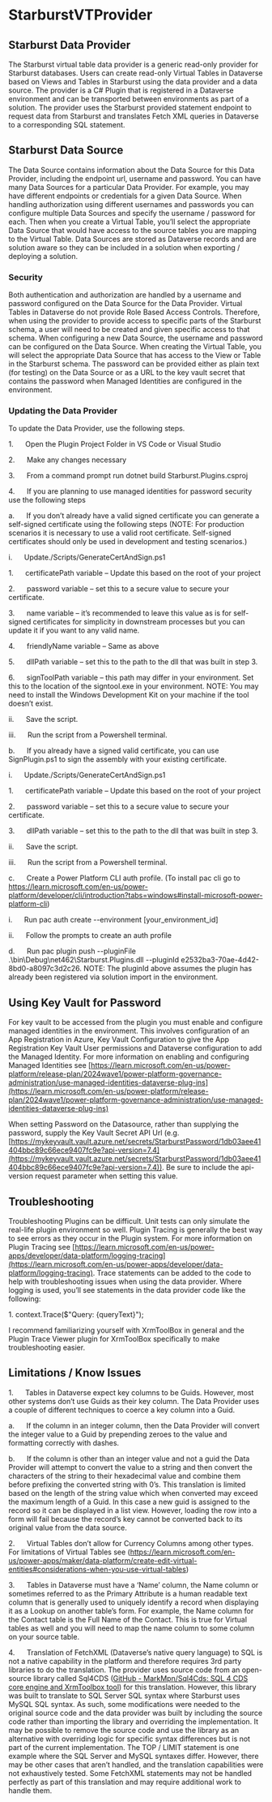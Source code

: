 # StarburstVTProvider

## Starburst Data Provider

The Starburst virtual table data provider is a generic read-only provider for Starburst databases. Users can create read-only Virtual Tables in Dataverse based on Views and Tables in Starburst using the data provider and a data source. The provider is a C# Plugin that is registered in a Dataverse environment and can be transported between environments as part of a solution. The provider uses the Starburst provided statement endpoint to request data from Starburst and translates Fetch XML queries in Dataverse to a corresponding SQL statement.

## Starburst Data Source

The Data Source contains information about the Data Source for this Data Provider, including the endpoint url, username and password. You can have many Data Sources for a particular Data Provider. For example, you may have different endpoints or credentials for a given Data Source. When handling authorization using different usernames and passwords you can configure multiple Data Sources and specify the username / password for each. Then when you create a Virtual Table, you’ll select the appropriate Data Source that would have access to the source tables you are mapping to the Virtual Table. Data Sources are stored as Dataverse records and are solution aware so they can be included in a solution when exporting / deploying a solution.

### Security

Both authentication and authorization are handled by a username and password configured on the Data Source for the Data Provider. Virtual Tables in Dataverse do not provide Role Based Access Controls. Therefore, when using the provider to provide access to specific parts of the Starburst schema, a user will need to be created and given specific access to that schema. When configuring a new Data Source, the username and password can be configured on the Data Source. When creating the Virtual Table, you will select the appropriate Data Source that has access to the View or Table in the Starburst schema. The password can be provided either as plain text (for testing) on the Data Source or as a URL to the key vault secret that contains the password when Managed Identities are configured in the environment.

### Updating the Data Provider

To update the Data Provider, use the following steps.

1.      Open the Plugin Project Folder in VS Code or Visual Studio

2.      Make any changes necessary

3.      From a command prompt run dotnet build Starburst.Plugins.csproj

4.      If you are planning to use managed identities for password security use the following steps

a.      If you don’t already have a valid signed certificate you can generate a self-signed certificate using the following steps (NOTE: For production scenarios it is necessary to use a valid root certificate. Self-signed certificates should only be used in development and testing scenarios.)

i.      Update./Scripts/GenerateCertAndSign.ps1

1.      certificatePath variable – Update this based on the root of your project

2.      password variable – set this to a secure value to secure your certificate.

3.      name variable – it’s recommended to leave this value as is for self-signed certificates for simplicity in downstream processes but you can update it if you want to any valid name.

4.      friendlyName variable – Same as above

5.      dllPath variable – set this to the path to the dll that was built in step 3.

6.      signToolPath variable – this path may differ in your environment. Set this to the location of the signtool.exe in your environment. NOTE: You may need to install the Windows Development Kit on your machine if the tool doesn’t exist.

ii.      Save the script.

iii.      Run the script from a Powershell terminal.

b.      If you already have a signed valid certificate, you can use SignPlugin.ps1 to sign the assembly with your existing certificate.

i.      Update./Scripts/GenerateCertAndSign.ps1

1.      certificatePath variable – Update this based on the root of your project

2.      password variable – set this to a secure value to secure your certificate.

3.      dllPath variable – set this to the path to the dll that was built in step 3.

ii.      Save the script.

iii.      Run the script from a Powershell terminal.

c.      Create a Power Platform CLI auth profile. (To install pac cli go to https://learn.microsoft.com/en-us/power-platform/developer/cli/introduction?tabs=windows#install-microsoft-power-platform-cli)

i.      Run pac auth create --environment \[your\_environment\_id\]

ii.      Follow the prompts to create an auth profile

d.      Run pac plugin push --pluginFile .\\bin\\Debug\\net462\\Starburst.Plugins.dll --pluginId e2532ba3-70ae-4d42-8bd0-a8097c3d2c26. NOTE: The pluginId above assumes the plugin has already been registered via solution import in the environment.

## Using Key Vault for Password

For key vault to be accessed from the plugin you must enable and configure managed identities in the environment. This involves configuration of an App Registration in Azure, Key Vault Configuration to give the App Registration Key Vault User permissions and Dataverse configuration to add the Managed Identity. For more information on enabling and configuring Managed Identities see [https://learn.microsoft.com/en-us/power-platform/release-plan/2024wave1/power-platform-governance-administration/use-managed-identities-dataverse-plug-ins](https://learn.microsoft.com/en-us/power-platform/release-plan/2024wave1/power-platform-governance-administration/use-managed-identities-dataverse-plug-ins)

When setting Password on the Datasource, rather than supplying the password, supply the Key Vault Secret API Url (e.g. [https://mykeyvault.vault.azure.net/secrets/StarburstPassword/1db03aee41404bbc89c66ece9407fc9e?api-version=7.4](https://mykeyvault.vault.azure.net/secrets/StarburstPassword/1db03aee41404bbc89c66ece9407fc9e?api-version=7.4)). Be sure to include the api-version request parameter when setting this value.

## Troubleshooting

Troubleshooting Plugins can be difficult. Unit tests can only simulate the real-life plugin environment so well. Plugin Tracing is generally the best way to see errors as they occur in the Plugin system. For more information on Plugin Tracing see [https://learn.microsoft.com/en-us/power-apps/developer/data-platform/logging-tracing](https://learn.microsoft.com/en-us/power-apps/developer/data-platform/logging-tracing). Trace statements can be added to the code to help with troubleshooting issues when using the data provider. Where logging is used, you’ll see statements in the data provider code like the following:

1\. context.Trace($"Query: {queryText}");

I recommend familiarizing yourself with XrmToolBox in general and the Plugin Trace Viewer plugin for XrmToolBox specifically to make troubleshooting easier.

## Limitations / Know Issues

1.      Tables in Dataverse expect key columns to be Guids. However, most other systems don’t use Guids as their key column. The Data Provider uses a couple of different techniques to coerce a key column into a Guid.

a.      If the column in an integer column, then the Data Provider will convert the integer value to a Guid by prepending zeroes to the value and formatting correctly with dashes.

b.      If the column is other than an integer value and not a guid the Data Provider will attempt to convert the value to a string and then convert the characters of the string to their hexadecimal value and combine them before prefixing the converted string with 0’s. This translation is limited based on the length of the string value which when converted may exceed the maximum length of a Guid. In this case a new guid is assigned to the record so it can be displayed in a list view. However, loading the row into a form will fail because the record’s key cannot be converted back to its original value from the data source.

2.      Virtual Tables don’t allow for Currency Columns among other types. For limitations of Virtual Tables see (https://learn.microsoft.com/en-us/power-apps/maker/data-platform/create-edit-virtual-entities#considerations-when-you-use-virtual-tables)

3.      Tables in Dataverse must have a ‘Name’ column, the Name column or sometimes referred to as the Primary Attribute is a human readable text column that is generally used to uniquely identify a record when displaying it as a Lookup on another table’s form. For example, the Name column for the Contact table is the Full Name of the Contact. This is true for Virtual tables as well and you will need to map the name column to some column on your source table.

4.      Translation of FetchXML (Dataverse’s native query language) to SQL is not a native capability in the platform and therefore requires 3rd party libraries to do the translation. The provider uses source code from an open-source library called Sql4CDS ([GitHub - MarkMpn/Sql4Cds: SQL 4 CDS core engine and XrmToolbox tool](https://github.com/MarkMpn/Sql4Cds)) for this translation. However, this library was built to translate to SQL Server SQL syntax where Starburst uses MySQL SQL syntax. As such, some modifications were needed to the original source code and the data provider was built by including the source code rather than importing the library and overriding the implementation. It may be possible to remove the source code and use the library as an alternative with overriding logic for specific syntax differences but is not part of the current implementation. The TOP / LIMIT statement is one example where the SQL Server and MySQL syntaxes differ. However, there may be other cases that aren’t handled, and the translation capabilities were not exhaustively tested. Some FetchXML statements may not be handled perfectly as part of this translation and may require additional work to handle them.
